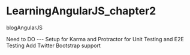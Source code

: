 # LearningAngularJS_chapter2
blogAngularJS

Need to DO --- Setup for Karma and Protractor for Unit Testing and E2E Testing
Add Twitter Bootstrap support
